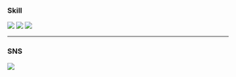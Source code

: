 ### Skill
<img src="https://img.shields.io/badge/Python-3776AB?style=flat-square&logo=Python&logoColor=FFFFFF"/>
<img src="https://img.shields.io/badge/Pandas-150458?style=flat-square&logo=Python&logoColor=FFFFFF"/>
<img src="https://img.shields.io/badge/Numpy-013243?style=flat-square&logo=Python&logoColor=FFFFFF"/>

---
### SNS
<a href="https://ram-zip.tistory.com" target="_blank"><img src="https://img.shields.io/badge/Tistory-000000?style=flat-square&logo=Tistory&logoColor=FFFFFF"/>
<!--
**huB-ram/huB-ram** is a ✨ _special_ ✨ repository because its `README.md` (this file) appears on your GitHub profile.

Here are some ideas to get you started:

- 🔭 I’m currently working on ...
- 🌱 I’m currently learning ...
- 👯 I’m looking to collaborate on ...
- 🤔 I’m looking for help with ...
- 💬 Ask me about ...
- 📫 How to reach me: ...
- 😄 Pronouns: ...
- ⚡ Fun fact: ...
-->

